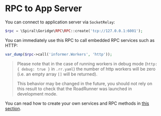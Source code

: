 # RPC to App Server
You can connect to application server via `SocketRelay`:

```php
$rpc = \Spiral\Goridge\RPC\RPC::create('tcp://127.0.0.1:6001');
```

You can immediately use this RPC to call embedded RPC services such as HTTP:

```php
var_dump($rpc->call('informer.Workers', 'http'));
```

> Please note that in the case of running workers in debug mode (`http: { debug: true }` in `.rr.yaml`) the number 
> of http workers will be zero (i.e. an empty array `[]` will be returned).
> 
> This behavior may be changed in the future, you should not rely on this result to check that the 
> RoadRunner was launched in development mode.

You can read how to create your own services and RPC methods in [this section](/beep-beep/plugin.md).
